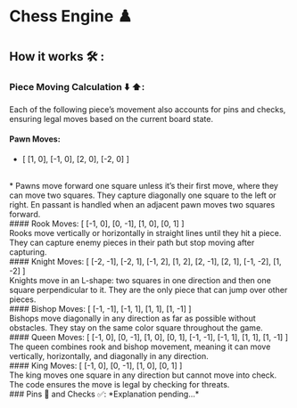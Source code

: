 # Chess Engine ♟️

## How it works 🛠 :

### Piece Moving Calculation ⬇️ ⬆️:

Each of the following piece’s movement also accounts for pins and checks, ensuring legal moves based on the current
board state.  

#### Pawn Moves:
* [ [1, 0], [-1, 0], [2, 0], [-2, 0] ]
<br/>
* Pawns move forward one square unless it’s their first move, where they can move two squares. They capture diagonally one square to the left or right. En passant is handled when an adjacent pawn moves two squares forward.
<br/>
#### Rook Moves:
[ [-1, 0], [0, -1], [1, 0], [0, 1] ]
<br/>
Rooks move vertically or horizontally in straight lines until they hit a piece. They can capture enemy pieces in their path but stop moving after capturing.
<br/>
#### Knight Moves:
[ [-2, -1], [-2, 1], [-1, 2], [1, 2], [2, -1], [2, 1], [-1, -2], [1, -2] ]
<br/>
Knights move in an L-shape: two squares in one direction and then one square perpendicular to it. They are the only piece that can jump over other pieces.
<br/>
#### Bishop Moves:
[ [-1, -1], [-1, 1], [1, 1], [1, -1] ]
<br/>
Bishops move diagonally in any direction as far as possible without obstacles. They stay on the same color square throughout the game.
<br/>
#### Queen Moves:
[ [-1, 0], [0, -1], [1, 0], [0, 1], [-1, -1], [-1, 1], [1, 1], [1, -1] ]
<br/>
The queen combines rook and bishop movement, meaning it can move vertically, horizontally, and diagonally in any direction.
<br/>
#### King Moves:
[ [-1, 0], [0, -1], [1, 0], [0, 1] ]
<br/>
The king moves one square in any direction but cannot move into check. The code ensures the move is legal by checking for threats.
<br/>
### Pins 📍 and Checks ✅:
*Explanation pending...*

